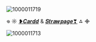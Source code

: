 ![1000011719](https://github.com/user-attachments/assets/e6499578-4bce-46dd-b763-81e084b67e30)

𖦹 ☼︎ [❥︎𝑪𝒂𝒓𝒅𝒅](https://batthievery.carrd.co/) & [𝑺𝒕𝒓𝒂𝒘𝒑𝒂𝒈𝒆❣︎](https://batscave1.straw.page) ⁂ ᯽ 

![1000011713](https://github.com/user-attachments/assets/73f23dc3-20b3-48bb-9467-7cb2e3a03098)
